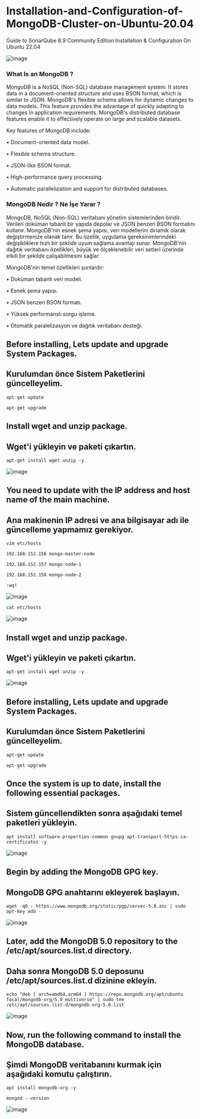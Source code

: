 # Installation-and-Configuration-of-MongoDB-Cluster-on-Ubuntu-20.04


Guide to SonarQube 8.9 Community Edition Installation & Configuration On Ubuntu 22.04


![image](https://github.com/R4ynaud/Installation-and-Configuration-of-MongoDB-Cluster-on-Ubuntu-20.04-/assets/93924485/cf7c4705-79e1-4dc5-80f2-0ee403accafe)


### What Is an MongoDB ?

MongoDB is a NoSQL (Non-SQL) database management system. It stores data in a document-oriented structure and uses BSON format, which is similar to JSON. MongoDB's flexible schema allows for dynamic changes to data models. This feature provides the advantage of quickly adapting to changes in application requirements. MongoDB's distributed database features enable it to effectively operate on large and scalable datasets.

Key features of MongoDB include:

• Document-oriented data model. 

• Flexible schema structure.

• JSON-like BSON format. 

• High-performance query processing.

• Automatic parallelization and support for distributed databases.

### MongoDB Nedir ? Ne İşe Yarar ?

MongoDB, NoSQL (Non-SQL) veritabanı yönetim sistemlerinden biridir. Verileri doküman tabanlı bir yapıda depolar ve JSON benzeri BSON formatını kullanır. MongoDB'nin esnek şema yapısı, veri modellerini dinamik olarak değiştirmenize olanak tanır. Bu özellik, uygulama gereksinimlerindeki değişikliklere hızlı bir şekilde uyum sağlama avantajı sunar. MongoDB'nin dağıtık veritabanı özellikleri, büyük ve ölçeklenebilir veri setleri üzerinde etkili bir şekilde çalışabilmesini sağlar.

MongoDB'nin temel özellikleri şunlardır:

• Doküman tabanlı veri modeli.

• Esnek şema yapısı.

• JSON benzeri BSON formatı.

• Yüksek performanslı sorgu işleme.

• Otomatik paralelizasyon ve dağıtık veritabanı desteği.

## Before installing, Lets update and upgrade System Packages.


## Kurulumdan önce Sistem Paketlerini güncelleyelim.


```
apt-get update
```

```
apt-get upgrade
```


## Install wget and unzip package.


## Wget'i yükleyin ve paketi çıkartın.


```
apt-get install wget unzip -y
```


![image](https://github.com/R4ynaud/SonarQube-Community-Edition-Installation-configuration-on-Ubuntu-22.04/assets/93924485/67ebdb4b-5855-4687-87e5-de0fcdd62f22)


## You need to update with the IP address and host name of the main machine.


## Ana makinenin IP adresi ve ana bilgisayar adı ile güncelleme yapmamız gerekiyor.


```
vim etc/hosts
```

```
192.168.152.156	mongo-master-node

192.168.152.157 mongo-node-1

192.168.152.158	mongo-node-2
```

```
:wq!
```

![image](https://github.com/R4ynaud/Installation-and-Configuration-of-MongoDB-Cluster-on-Ubuntu-20.04-/assets/93924485/542763e8-3868-4e8e-a383-3498a3e71977)

```
cat etc/hosts
```

![image](https://github.com/R4ynaud/Installation-and-Configuration-of-MongoDB-Cluster-on-Ubuntu-20.04-/assets/93924485/5232bf5d-a0a5-4f01-acee-5d58f0dac047)


## Install wget and unzip package.


## Wget'i yükleyin ve paketi çıkartın.


```
apt-get install wget unzip -y
```

![image](https://github.com/R4ynaud/Installation-and-Configuration-of-MongoDB-Cluster-on-Ubuntu-20.04-/assets/93924485/822b4a78-ab38-4421-a296-839c71501c7f)


## Before installing, Lets update and upgrade System Packages.


## Kurulumdan önce Sistem Paketlerini güncelleyelim.


```
apt-get update
```

```
apt-get upgrade
```


## Once the system is up to date,  install the following essential packages.


## Sistem güncellendikten sonra aşağıdaki temel paketleri yükleyin. 


```
apt install software-properties-common gnupg apt-transport-https ca-certificates -y
```

![image](https://github.com/R4ynaud/Installation-and-Configuration-of-MongoDB-Cluster-on-Ubuntu-20.04-/assets/93924485/1211742f-cd8a-47e1-9e61-25351b534000)


## Begin by adding the  MongoDB GPG key.

## MongoDB GPG anahtarını ekleyerek başlayın.

```
wget -qO - https://www.mongodb.org/static/pgp/server-5.0.asc | sudo apt-key add -
```

![image](https://github.com/R4ynaud/Installation-and-Configuration-of-MongoDB-Cluster-on-Ubuntu-20.04-/assets/93924485/dcc69a7a-2511-4c30-8d23-d47a2b55b2c0)


## Later, add the MongoDB 5.0 repository to the /etc/apt/sources.list.d directory.

## Daha sonra MongoDB 5.0 deposunu /etc/apt/sources.list.d dizinine ekleyin.


```
echo "deb [ arch=amd64,arm64 ] https://repo.mongodb.org/apt/ubuntu focal/mongodb-org/5.0 multiverse" | sudo tee /etc/apt/sources.list.d/mongodb-org-5.0.list
```


![image](https://github.com/R4ynaud/Installation-and-Configuration-of-MongoDB-Cluster-on-Ubuntu-20.04-/assets/93924485/76b556f1-147a-4885-b14d-08f82ed4df46)


## Now, run the following command to install the MongoDB database. 

## Şimdi MongoDB veritabanını kurmak için aşağıdaki komutu çalıştırın.


```
apt install mongodb-org -y
```

```
mongod --version
```

![image](https://github.com/R4ynaud/Installation-and-Configuration-of-MongoDB-Cluster-on-Ubuntu-20.04-/assets/93924485/928d2932-6739-4420-b038-bc2598bbd868)









